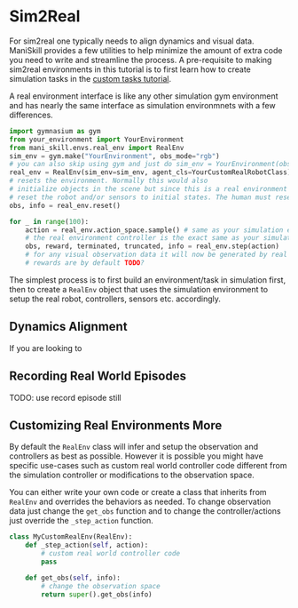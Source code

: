 # Sim2Real

For sim2real one typically needs to align dynamics and visual data. ManiSkill provides a few utilities to help minimize the amount of extra code you need to write and streamline the process. A pre-requisite to making sim2real environments in this tutorial is to first learn how to create simulation tasks in the [custom tasks tutorial](./custom_tasks/intro.md).


A real environment interface is like any other simulation gym environment and has nearly the same interface as simulation environmnets with a few differences. 

```python
import gymnasium as gym
from your_environment import YourEnvironment
from mani_skill.envs.real_env import RealEnv
sim_env = gym.make("YourEnvironment", obs_mode="rgb")
# you can also skip using gym and just do sim_env = YourEnvironment(obs_mode="rgb")
real_env = RealEnv(sim_env=sim_env, agent_cls=YourCustomRealRobotClass)
# resets the environment. Normally this would also
# initialize objects in the scene but since this is a real environment this will only
# reset the robot and/or sensors to initial states. The human must reset objects instead!
obs, info = real_env.reset()

for _ in range(100):
    action = real_env.action_space.sample() # same as your simulation environment action space
    # the real environment controller is the exact same as your simulation environment controller and reduces dynamics gaps
    obs, reward, terminated, truncated, info = real_env.step(action)
    # for any visual observation data it will now be generated by real sensors
    # rewards are by default TODO?
```

The simplest process is to first build an environment/task in simulation first, then to create a `RealEnv` object that uses the simulation environment to setup the real robot, controllers, sensors etc. accordingly. 

## Dynamics Alignment

If you are looking to 


## Recording Real World Episodes

TODO: use record episode still

## Customizing Real Environments More

By default the `RealEnv` class will infer and setup the observation and controllers as best as possible. However it is possible you might have specific use-cases such as custom real world controller code different from the simulation controller or modifications to the observation space.

You can either write your own code or create a class that inherits from `RealEnv` and overrides the behaviors as needed. To change observation data just change the `get_obs` function and to change the controller/actions just override the `_step_action` function.


```python
class MyCustomRealEnv(RealEnv):
    def _step_action(self, action):
        # custom real world controller code
        pass

    def get_obs(self, info):
        # change the observation space
        return super().get_obs(info)
```



